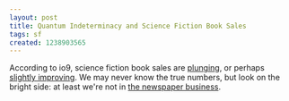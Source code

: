 ```yaml
---
layout: post
title: Quantum Indeterminacy and Science Fiction Book Sales
tags: sf
created: 1238903565
---
```

According to io9, science fiction book sales are [plunging](http://io9.com/5186030/how-bad-are-science-fiction-book-sales), or perhaps [slightly improving](http://io9.com/5191118/science-fiction-book-sales-went-up-as-the-economy-tanked).  We may never know the true numbers, but look on the bright side:  at least we're not in [the newspaper business](http://www.universalhub.com/node/24287).
